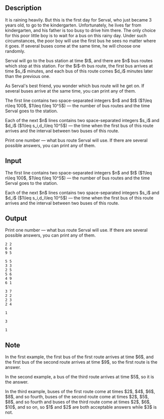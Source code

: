 ## Description

<div><p>It is raining heavily. But this is the first day for Serval, who just became 3 years old, to go to the kindergarten. Unfortunately, he lives far from kindergarten, and his father is too busy to drive him there. The only choice for this poor little boy is to wait for a bus on this rainy day. Under such circumstances, the poor boy will use the first bus he sees no matter where it goes. If several buses come at the same time, he will choose one randomly.</p><p>Serval will go to the bus station at time $t$, and there are $n$ bus routes which stop at this station. For the $i$-th bus route, the first bus arrives at time $s_i$ minutes, and each bus of this route comes $d_i$ minutes later than the previous one.</p><p>As Serval's best friend, you wonder which bus route will he get on. If several buses arrive at the same time, you can print any of them.</p></div><div class="input-specification"><p>The first line contains two space-separated integers $n$ and $t$ ($1\leq n\leq 100$, $1\leq t\leq 10^5$)&nbsp;— the number of bus routes and the time Serval goes to the station. </p><p>Each of the next $n$ lines contains two space-separated integers $s_i$ and $d_i$ ($1\leq s_i,d_i\leq 10^5$)&nbsp;— the time when the first bus of this route arrives and the interval between two buses of this route.</p></div><div class="output-specification"><p>Print one number&nbsp;— what bus route Serval will use. If there are several possible answers, you can print any of them.</p></div>

## Input

<p>The first line contains two space-separated integers $n$ and $t$ ($1\leq n\leq 100$, $1\leq t\leq 10^5$)&nbsp;— the number of bus routes and the time Serval goes to the station. </p><p>Each of the next $n$ lines contains two space-separated integers $s_i$ and $d_i$ ($1\leq s_i,d_i\leq 10^5$)&nbsp;— the time when the first bus of this route arrives and the interval between two buses of this route.</p>

## Output

<p>Print one number&nbsp;— what bus route Serval will use. If there are several possible answers, you can print any of them.</p>





```input1
2 2
6 4
9 5
```




```input2
5 5
3 3
2 5
5 6
4 9
6 1
```




```input3
3 7
2 2
2 3
2 4
```




```output1
1
```




```output2
3
```




```output3
1
```



## Note

<p>In the first example, the first bus of the first route arrives at time $6$, and the first bus of the second route arrives at time $9$, so the first route is the answer.</p><p>In the second example, a bus of the third route arrives at time $5$, so it is the answer.</p><p>In the third example, buses of the first route come at times $2$, $4$, $6$, $8$, and so fourth, buses of the second route come at times $2$, $5$, $8$, and so fourth and buses of the third route come at times $2$, $6$, $10$, and so on, so $1$ and $2$ are both acceptable answers while $3$ is not.</p>
